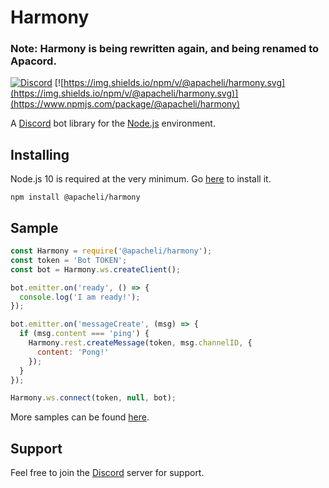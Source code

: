 # Harmony
### Note: Harmony is being rewritten again, and being renamed to Apacord.
[![Discord](https://canary.discordapp.com/api/guilds/536724303522299925/widget.png?style=shield)](https://discord.gg/rNPmCBR)
[![https://img.shields.io/npm/v/@apacheli/harmony.svg](https://img.shields.io/npm/v/@apacheli/harmony.svg)](https://www.npmjs.com/package/@apacheli/harmony)

A [Discord](https://discordapp.com/) bot library for the [Node.js](https://nodejs.org/) environment.

## Installing
Node.js 10 is required at the very minimum. Go [here](https://nodejs.org/) to install it.
```
npm install @apacheli/harmony
```

## Sample
```js
const Harmony = require('@apacheli/harmony');
const token = 'Bot TOKEN';
const bot = Harmony.ws.createClient();

bot.emitter.on('ready', () => {
  console.log('I am ready!');
});

bot.emitter.on('messageCreate', (msg) => {
  if (msg.content === 'ping') {
    Harmony.rest.createMessage(token, msg.channelID, {
      content: 'Pong!'
    });
  }
});

Harmony.ws.connect(token, null, bot);
```
More samples can be found [here](https://github.com/Apacheli/Harmony/tree/rewrite/samples).

## Support
Feel free to join the [Discord](https://discord.gg/rNPmCBR) server for support.
